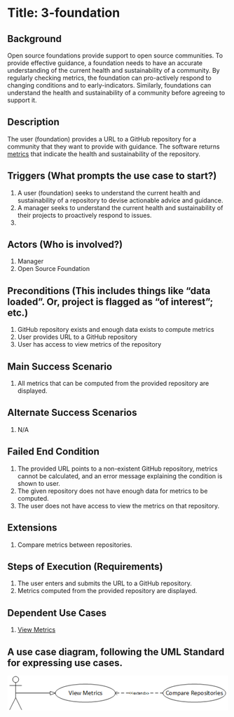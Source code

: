 # Title: 3-foundation

## Background
Open source foundations provide support to open source communities. To provide
effective guidance, a foundation needs to have an accurate understanding of the
current health and sustainability of a community. By regularly checking metrics,
the foundation can pro-actively respond to changing conditions and to
early-indicators. Similarly, foundations can understand the health and
sustainability of a community before agreeing to support it.

## Description
The user (foundation) provides a URL to a GitHub repository for a community that
they want to provide with guidance. The software returns
[metrics](https://wiki.linuxfoundation.org/oss-health-metrics/metrics)
that indicate the health and sustainability of the repository.

## Triggers (What prompts the use case to start?)
1. A user (foundation) seeks to understand the current health and sustainability
   of a repository to devise actionable advice and guidance.
2. A manager seeks to understand the current health and sustainability of their projects to proactively respond to issues.
3.
## Actors (Who is involved?)
1. Manager
2. Open Source Foundation

## Preconditions (This includes things like “data loaded”. Or, project is flagged as “of interest”; etc.)
1. GitHub repository exists and enough data exists to compute metrics
2. User provides URL to a GitHub repository
3. User has access to view metrics of the repository

## Main Success Scenario
1. All metrics that can be computed from the provided repository are displayed.

## Alternate Success Scenarios
1. N/A

## Failed End Condition
1. The provided URL points to a non-existent GitHub repository, metrics cannot
   be calculated, and an error message explaining the condition is shown to user.
2. The given repository does not have enough data for metrics to be computed.
3. The user does not have access to view the metrics on that repository.

## Extensions
1. Compare metrics between repositories.

## Steps of Execution (Requirements)
1. The user enters and submits the URL to a GitHub repository.
2. Metrics computed from the provided repository are displayed.

## Dependent Use Cases
1. [View Metrics](view-metrics.md)

## A use case diagram, following the UML Standard for expressing use cases.
![use case diagram](./diagram/ViewMetrics.png)
